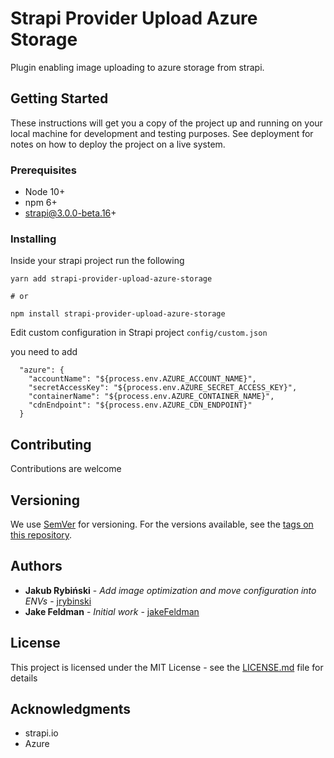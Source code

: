 # Strapi Provider Upload Azure Storage

Plugin enabling image uploading to azure storage from strapi.

## Getting Started

These instructions will get you a copy of the project up and running on your local machine for development and testing purposes. See deployment for notes on how to deploy the project on a live system.

### Prerequisites

* Node 10+
* npm 6+
* strapi@3.0.0-beta.16+

### Installing

Inside your strapi project run the following

```
yarn add strapi-provider-upload-azure-storage

# or

npm install strapi-provider-upload-azure-storage
```

Edit custom configuration in Strapi project 
`config/custom.json`

you need to add 
```
  "azure": {
    "accountName": "${process.env.AZURE_ACCOUNT_NAME}",
    "secretAccessKey": "${process.env.AZURE_SECRET_ACCESS_KEY}",
    "containerName": "${process.env.AZURE_CONTAINER_NAME}",
    "cdnEndpoint": "${process.env.AZURE_CDN_ENDPOINT}"
  }
```

## Contributing

Contributions are welcome

## Versioning

We use [SemVer](http://semver.org/) for versioning. For the versions available, see the [tags on this repository](https://github.com/jakeFeldman/strapi-provider-upload-azure-storage/releases).

## Authors

* **Jakub Rybiński** - *Add image optimization and move configuration into ENVs* - [jrybinski](https://github.com/jrybinski)
* **Jake Feldman** - *Initial work* - [jakeFeldman](https://github.com/jakeFeldman)

## License

This project is licensed under the MIT License - see the [LICENSE.md](LICENSE.md) file for details

## Acknowledgments

* strapi.io
* Azure
